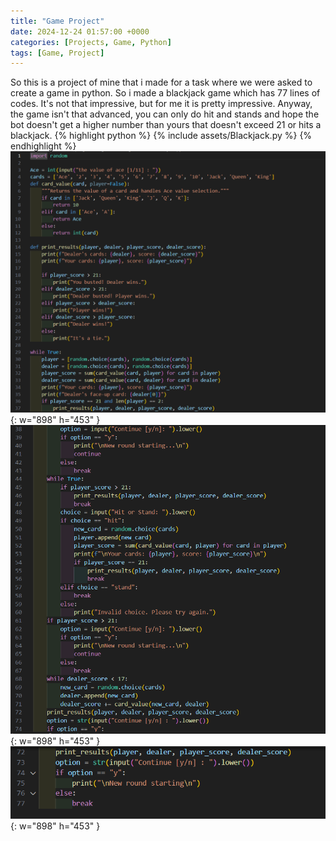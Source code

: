 ```yaml
---
title: "Game Project"
date: 2024-12-24 01:57:00 +0000
categories: [Projects, Game, Python]
tags: [Game, Project]
---
```

So this is a project of mine that i made for a task where we were asked to create a game in python. So i made a blackjack game which has 77 lines of codes. It's not that impressive, but for me it is pretty impressive. Anyway, the game isn't that advanced, you can only do hit and stands and hope the bot doesn't get a higher number than yours that doesn't exceed 21 or hits a blackjack. 
{% highlight python %}
{% include assets/Blackjack.py %}
{% endhighlight %}
![img-description](/assets/blackjack/codePic1.png){: w="898" h="453" }
![img-description](/assets/blackjack/codePic2.png){: w="898" h="453" }
![img-description](/assets/blackjack/codePic3.png){: w="898" h="453" }